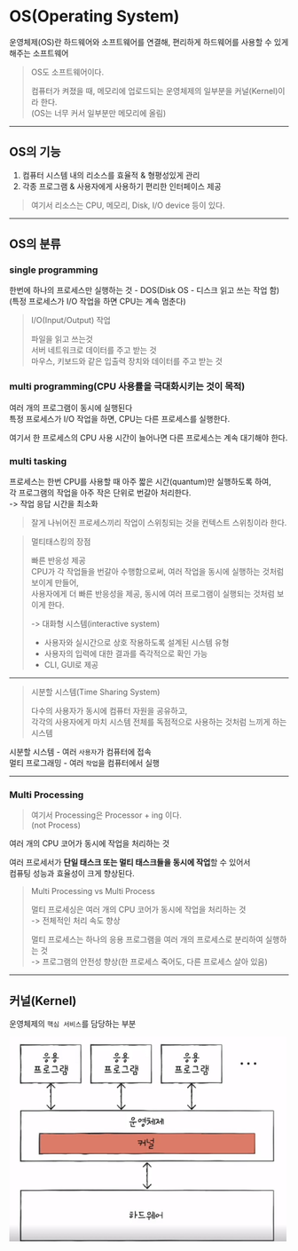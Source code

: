 # OS(Operating System)

운영체제(OS)란 하드웨어와 소프트웨어를 연결해, 편리하게 하드웨어를 사용할 수 있게 해주는 소프트웨어

> OS도 소프트웨어이다.
> 
> 컴퓨터가 켜졌을 때, 메모리에 업로드되는 운영체제의 일부분을 커널(Kernel)이라 한다.  
> (OS는 너무 커서 일부분만 메모리에 올림)

---

## OS의 기능

1. 컴퓨터 시스템 내의 리소스를 효율적 & 형평성있게 관리
2. 각종 프로그램 & 사용자에게 사용하기 편리한 인터페이스 제공

> 여기서 리소스는 CPU, 메모리, Disk, I/O device 등이 있다.

---

## OS의 분류

### single programming
한번에 하나의 프로세스만 실행하는 것 - DOS(Disk OS - 디스크 읽고 쓰는 작업 함)  
(특정 프로세스가 I/O 작업을 하면 CPU는 계속 멈춘다)

> I/O(Input/Output) 작업
> 
> 파일을 읽고 쓰는것  
> 서버 네트워크로 데이터를 주고 받는 것  
> 마우스, 키보드와 같은 입출력 장치와 데이터를 주고 받는 것

### multi programming(CPU 사용률을 극대화시키는 것이 목적)  
여러 개의 프로그램이 동시에 실행된다  
특정 프로세스가 I/O 작업을 하면, CPU는 다른 프로세스를 실행한다.  

여기서 한 프로세스의 CPU 사용 시간이 늘어나면 다른 프로세스는 계속 대기해야 한다.

### multi tasking
프로세스는 한번 CPU를 사용할 때 아주 짧은 시간(quantum)만 실행하도록 하여,  
각 프로그램의 작업을 아주 작은 단위로 번갈아 처리한다.  
-> 작업 응답 시간을 최소화

> 잘게 나뉘어진 프로세스끼리 작업이 스위칭되는 것을 컨텍스트 스위칭이라 한다.

> 멀티태스킹의 장점
> 
> 빠른 반응성 제공  
> CPU가 각 작업들을 번갈아 수행함으로써, 여러 작업을 동시에 실행하는 것처럼 보이게 만들어,  
> 사용자에게 더 빠른 반응성을 제공, 동시에 여러 프로그램이 실행되는 것처럼 보이게 한다.  
> 
> -> 대화형 시스템(interactive system)
> - 사용자와 실시간으로 상호 작용하도록 설계된 시스템 유형
> - 사용자의 입력에 대한 결과를 즉각적으로 확인 가능
> - CLI, GUI로 제공

---

> 시분할 시스템(Time Sharing System)
> 
> 다수의 사용자가 동시에 컴퓨터 자원을 공유하고,  
> 각각의 사용자에게 마치 시스템 전체를 독점적으로 사용하는 것처럼 느끼게 하는 시스템

시분할 시스템 - 여러 `사용자`가 컴퓨터에 접속  
멀티 프로그래밍 - 여러 `작업`을 컴퓨터에서 실행

---

### Multi Processing

> 여기서 Processing은 Processor + ing 이다.  
> (not Process)

여러 개의 CPU 코어가 동시에 작업을 처리하는 것

여러 프로세서가 **단일 태스크 또는 멀티 태스크들을 동시에 작업**할 수 있어서  
컴퓨팅 성능과 효율성이 크게 향상된다.

> Multi Processing vs Multi Process
> 
> 멀티 프로세싱은 여러 개의 CPU 코어가 동시에 작업을 처리하는 것  
> -> 전체적인 처리 속도 향상
> 
> 멀티 프로세스는 하나의 응용 프로그램을 여러 개의 프로세스로 분리하여 실행하는 것  
> -> 프로그램의 안전성 향상(한 프로세스 죽어도, 다른 프로세스 살아 있음)

---

## 커널(Kernel)

운영체제의 `핵심 서비스`를 담당하는 부분

<img src="../../img/os_1.png" width="500">

